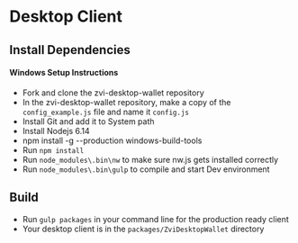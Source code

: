 # Desktop Client

## Install Dependencies
#### Windows Setup Instructions
- Fork and clone the zvi-desktop-wallet repository
- In the zvi-desktop-wallet repository, make a copy of the `config_example.js` file and name it `config.js`
- Install Git and add it to System path
- Install Nodejs 6.14
- npm install -g --production windows-build-tools
- Run `npm install`
- Run `node_modules\.bin\nw` to make sure nw.js gets installed correctly
- Run `node_modules\.bin\gulp` to compile and start Dev environment

## Build

- Run `gulp packages` in your command line for the production ready client
- Your desktop client is in the `packages/ZviDesktopWallet` directory

